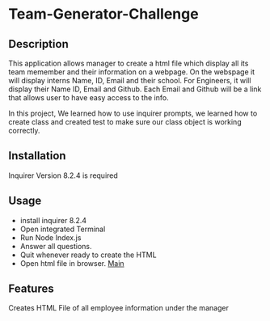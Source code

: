 # Team-Generator-Challenge

## Description
This application allows manager to create a html file which display all its team memember and their information on a webpage. On the webspage it will display interns Name, ID, Email and their school. For Engineers, it will display their Name ID, Email and Github. Each Email and Github will be a link that allows user to have easy access to the info.

In this project, We learned how to use inquirer prompts, we learned how to create class and created test to make sure our class object is working correctly.

## Installation

Inquirer Version 8.2.4 is required

## Usage
- install inquirer 8.2.4
- Open integrated Terminal
- Run Node Index.js
- Answer all questions.
- Quit whenever ready to create the HTML
- Open html file in browser.
[Main](./Screenshot.png)
## Features
Creates HTML File of all employee information under the manager

